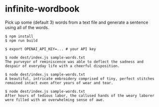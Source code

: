 # infinite-wordbook

Pick up some (default 3) words from a text file and generate a sentence using all of the words.

```
$ npm install
$ npm run build

$ export OPENAI_API_KEY=... # your API key

$ node dest/index.js sample-words.txt
The purveyor of reminiscence was able to deflect the sadness and despair of everyday life with a cheerful disposition.

$ node dest/index.js sample-words.txt
A beautiful, intricate embroidery comprised of tiny, perfect stitches remained intact even after years of wear and tear.

$ node dest/index.js sample-words.txt
After hours of tedious labor, the callused hands of the weary laborer were filled with an overwhelming sense of awe.
```
